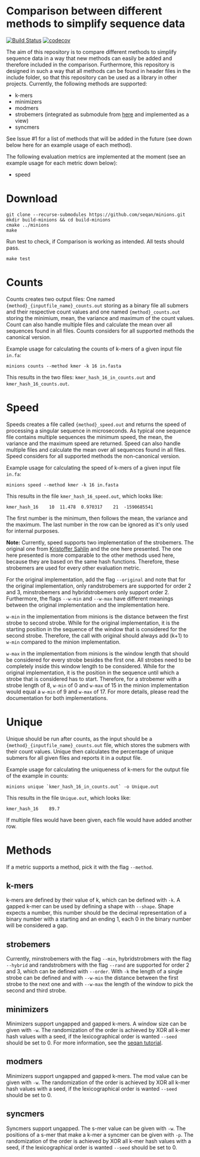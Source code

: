 # Comparison between different methods to simplify sequence data

[![Build Status](https://github.com/seqan/app-template/workflows/App%20CI/badge.svg)](https://github.com/seqan/app-template/actions?query=branch%3Amaster+workflow%3A%22App+CI%22) [![codecov](https://codecov.io/gh/seqan/minions/branch/master/graph/badge.svg?token=SJVMYRUKW2)](https://codecov.io/gh/seqan/minions)

The aim of this repository is to compare different methods to simplify sequence data in a way that new methods can
easily be added and therefore included in the comparison. Furthermore, this repository is designed in such a way that
all methods can be found in header files in the include folder, so that this repository can be used as a library in
other projects.
Currently, the following methods are supported:

- k-mers
- minimizers
- modmers
- strobemers (integrated as submodule from [here](https://github.com/ksahlin/strobemers) and implemented as a view)
- syncmers

See Issue #1 for a list of methods that will be added in the future (see down below here for an example usage of each method).

The following evaluation metrics are implemented at the moment (see an example usage for each metric down below):

- speed

# Download
```
git clone --recurse-submodules https://github.com/seqan/minions.git
mkdir build-minions && cd build-minions
cmake ../minions
make
```
Run test to check, if Comparison is working as intended. All tests should pass.
```
make test
```

# Counts

Counts creates two output files: One named `{method}_{inputfile_name}_counts.out` storing as a binary file all submers and their respective count values and one named `{method}_counts.out` storing the minimium, mean, the variance and maximum of the count values. Count can also handle multiple files and calculate the mean over all sequences found in all files. Counts considers for all supported methods the canonical version.

Example usage for calculating the counts of k-mers of a given input file `in.fa`:
```
minions counts --method kmer -k 16 in.fasta
```
This results in the two files: `kmer_hash_16_in_counts.out` and `kmer_hash_16_counts.out`.

# Speed

Speeds creates a file called `{method}_speed.out` and returns the speed of processing a singular sequence in microseconds. As typical one sequence file contains multiple sequences the minimum speed, the mean, the variance and the maximum speed are returned. Speed can also handle multiple files and calculate the mean over all sequences found in all files. Speed considers for all supported methods the non-canonical version.

Example usage for calculating the speed of k-mers of a given input file `in.fa`:
```
minions speed --method kmer -k 16 in.fasta
```

This results in the file `kmer_hash_16_speed.out`, which looks like:
```
kmer_hash_16	10	11.478	0.970317	21	-1590685541
```

The first number is the minimum, then follows the mean, the variance and the maximum. The last number in the row can be ignored as it's only used for internal purposes.

**Note:**
Currently, speed supports two implementation of the strobemers. The original one from [Kristoffer Sahlin](https://github.com/ksahlin/strobemers) and the one here presented. The one here presented is more comparable to the other methods used here, because they are based on the same hash functions. Therefore, these strobemers are used for every other evaluation metric.

For the original implementation, add the flag `--original` and note that for the original implementation, only randstrobemers are supported for order 2 and 3, minstrobemers and hybridstrobemers only support order 2. Furthermore, the flags `--w-min` and `--w-max` have different meanings between the original implementation and the implementation here.

`w-min` in the implementation from minions is the distance between the first strobe to second strobe. While for the original implementation, it is the starting position in the sequence of the window that is considered for the second strobe. Therefore, the call with original should always add (k+1) to `w-min` compared to the minion implementation.

`w-max` in the implementation from minions is the window length that should be considered for every strobe besides the first one. All strobes need to be completely inside this window length to be considered. While for the original implementation, it is the position in the sequence until which a strobe that is considered has to start. Therefore, for a strobemer with a strobe length of 8, `w-min` of 0 and `w-max` of 15 in the minion implementation would equal a `w-min` of 9 and `w-max` of 17. For more details, please read the documentation for both implementations.

# Unique

Unique should be run after counts, as the input should be a `{method}_{inputfile_name}_counts.out` file, which stores the submers with their count values. Unique then calculates the percentage of unique submers for all given files and reports it in a output file.

Example usage for calculating the uniqueness of k-mers for the output file of the example in counts:
```
minions unique `kmer_hash_16_in_counts.out` -o Unique.out
```

This results in the file `Unique.out`, which looks like:
```
kmer_hash_16	89.7
```
If multiple files would have been given, each file would have added another row.

# Methods

If a metric supports a method, pick it with the flag `--method`.

## k-mers

k-mers are defined by their value of k, which can be defined with `-k`. A gapped k-mer can be used by defining a shape with `--shape`. Shape expects a number, this number should be the decimal representation of a binary number with a starting and an ending 1, each 0 in the binary number will be considered a gap.  

## strobemers

Currently, minstrobemers with the flag `--min`, hybridstrobmers with the flag `--hybrid` and randstrobmers with the flag `--rand` are supported for order 2 and 3, which can be defined with `--order`.
With `-k` the length of a single strobe can be defined and with `--w-min` the distance between the first strobe to the next one and with `--w-max` the length of the window to pick the second and third strobe.

## minimizers

Minimizers support ungapped and gapped k-mers. A window size can be given with `-w`. The randomization of the order is achieved by XOR all k-mer hash values with a seed, if the lexicographical order is wanted `--seed` should be set to 0. For more information, see the [seqan tutorial](http://docs.seqan.de/seqan/3-master-user/tutorial_minimiser.html).

## modmers

Minimizers support ungapped and gapped k-mers. The mod value can be given with `-w`. The randomization of the order is achieved by XOR all k-mer hash values with a seed, if the lexicographical order is wanted `--seed` should be set to 0.

## syncmers

Syncmers support ungapped. The s-mer value can be given with `-w`. The positions of a s-mer that make a k-mer a syncmer can be given with `-p`. The randomization of the order is achieved by XOR all k-mer hash values with a seed, if the lexicographical order is wanted `--seed` should be set to 0.
